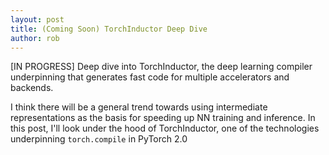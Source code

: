```yaml
---
layout: post
title: (Coming Soon) TorchInductor Deep Dive
author: rob
---
```

[IN PROGRESS] Deep dive into TorchInductor, the deep learning compiler underpinning that generates fast code for multiple accelerators and backends.

I think there will be a general trend towards using intermediate representations as the basis for speeding up NN training and inference. In this post, I'll look under the hood of TorchInductor, one of the technologies underpinning `torch.compile` in PyTorch 2.0